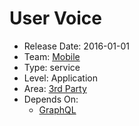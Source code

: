 # User Voice
* Release Date: 2016-01-01
* Team: [Mobile](../teams/mobile.md)
* Type: service
* Level: Application
* Area: [3rd Party](../areas/3rd-party.png)
* Depends On:
  * [GraphQL](graphql-fe.md)

